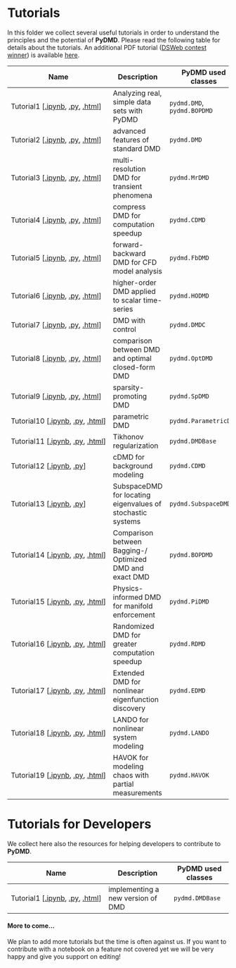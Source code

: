 # Tutorials

In this folder we collect several useful tutorials in order to understand the principles and the potential of **PyDMD**. Please read the following table for details about the tutorials.
An additional PDF tutorial ([DSWeb contest winner](https://dsweb.siam.org/The-Magazine/All-Issues/dsweb-2019-contest-tutorials-on-dynamical-systems-software)) is available [here](tutorial_dsweb.pdf).


| Name                                                                                                                                                                                      | Description                                                        | PyDMD used classes    |
|-------------------------------------------------------------------------------------------------------------------------------------------------------------------------------------------|--------------------------------------------------------------------|-----------------------|
| Tutorial1&#160;[[.ipynb](tutorial1/tutorial-1-dmd.ipynb),&#160;[.py](tutorial1/tutorial-1-dmd.py),&#160;[.html](http://pydmd.github.io/PyDMD/tutorial1dmd.html)]                        | Analyzing real, simple data sets with PyDMD                                        | `pydmd.DMD`, `pydmd.BOPDMD`           |
| Tutorial2&#160;[[.ipynb](tutorial2/tutorial-2-adv-dmd.ipynb),&#160;[.py](tutorial2/tutorial-2-adv-dmd.py),&#160;[.html](http://pydmd.github.io/PyDMD/tutorial2advdmd.html)]             | advanced features of standard DMD                                  | `pydmd.DMD`           |
| Tutorial3&#160;[[.ipynb](tutorial3/tutorial-3-mrdmd.ipynb),&#160;[.py](tutorial3/tutorial-3-mrdmd.py),&#160;[.html](http://pydmd.github.io/PyDMD/tutorial3mrdmd.html)]                  | multi-resolution DMD for transient phenomena                       | `pydmd.MrDMD`         |
| Tutorial4&#160;[[.ipynb](tutorial4/tutorial-4-cdmd.ipynb),&#160;[.py](tutorial4/tutorial-4-cdmd.py),&#160;[.html](http://pydmd.github.io/PyDMD/tutorial4cdmd.html)]                     | compress DMD for computation speedup                               | `pydmd.CDMD`          |
| Tutorial5&#160;[[.ipynb](tutorial5/tutorial-5-fbdmd.ipynb),&#160;[.py](tutorial5/tutorial-5-fbdmd.py),&#160;[.html](http://pydmd.github.io/PyDMD/tutorial5fbdmd.html)]                  | forward-backward DMD for CFD model analysis                        | `pydmd.FbDMD`         |
| Tutorial6&#160;[[.ipynb](tutorial6/tutorial-6-hodmd.ipynb),&#160;[.py](tutorial6/tutorial-6-hodmd.py),&#160;[.html](http://pydmd.github.io/PyDMD/tutorial6hodmd.html)]                  | higher-order DMD applied to scalar time-series                     | `pydmd.HODMD`         |
| Tutorial7&#160;[[.ipynb](tutorial7/tutorial-7-dmdc.ipynb),&#160;[.py](tutorial7/tutorial-7-dmdc.py),&#160;[.html](http://pydmd.github.io/PyDMD/tutorial7dmdc.html)]                     | DMD with control                                                   | `pydmd.DMDC`          |
| Tutorial8&#160;[[.ipynb](tutorial8/tutorial-8-comparisons.ipynb),&#160;[.py](tutorial8/tutorial-8-comparisons.py),&#160;[.html](http://pydmd.github.io/PyDMD/tutorial8comparison.html)] | comparison between DMD and optimal closed-form DMD                 | `pydmd.OptDMD`        |
| Tutorial9&#160;[[.ipynb](tutorial9/tutorial-9-spdmd.ipynb),&#160;[.py](tutorial9/tutorial-9-spdmd.py),&#160;[.html](http://pydmd.github.io/PyDMD/tutorial9spdmd.html)]                  | sparsity-promoting DMD                                             | `pydmd.SpDMD`         |
| Tutorial10&#160;[[.ipynb](tutorial10/tutorial-10-paramdmd.ipynb),&#160;[.py](tutorial10/tutorial-10-paramdmd.py),&#160;[.html](http://pydmd.github.io/PyDMD/tutorial10paramdmd.html)]   | parametric DMD                                                     | `pydmd.ParametricDMD` |
| Tutorial11&#160;[[.ipynb](tutorial10/tutorial-11-regularization.ipynb),&#160;[.py](tutorial11/tutorial-11-regularization.py),&#160;[.html](http://pydmd.github.io/PyDMD/tutorial11regularization.html)]   | Tikhonov regularization                                      | `pydmd.DMDBase` |
| Tutorial12&#160;[[.ipynb](tutorial12/tutorial-12-cdmd.ipynb),&#160;[.py](tutorial12/tutorial-12-cdmd.py)]                                                                                 | cDMD for background modeling                                       | `pydmd.CDMD`          |
| Tutorial13&#160;[[.ipynb](tutorial13/tutorial-13-subspacedmd.ipynb),&#160;[.py](tutorial13/tutorial-13-subspacedmd.py)]                                                                   | SubspaceDMD for locating eigenvalues of stochastic systems         | `pydmd.SubspaceDMD`   |
| Tutorial14&#160;[[.ipynb](tutorial14/tutorial-14-bop-dmd.ipynb),&#160;[.py](tutorial14/tutorial-14-bop-dmd.py),&#160;[.html](http://pydmd.github.io/PyDMD/tutorial14-bop-dmd.html)]     | Comparison between Bagging-/ Optimized DMD and exact DMD | `pydmd.BOPDMD`        |
| Tutorial15&#160;[[.ipynb](tutorial15/tutorial-15-pidmd.ipynb),&#160;[.py](tutorial15/tutorial-15-pidmd.py),&#160;[.html](http://pydmd.github.io/PyDMD/tutorial15-pidmd.html)]     | Physics-informed DMD for manifold enforcement | `pydmd.PiDMD`        |
| Tutorial16&#160;[[.ipynb](tutorial16/tutorial-16-rdmd.ipynb),&#160;[.py](tutorial16/tutorial-16-rdmd.py),&#160;[.html](http://pydmd.github.io/PyDMD/tutorial16-rdmd.html)]     | Randomized DMD for greater computation speedup | `pydmd.RDMD`        |
| Tutorial17&#160;[[.ipynb](tutorial17/tutorial-17-edmd.ipynb),&#160;[.py](tutorial17/tutorial-17-edmd.py),&#160;[.html](http://pydmd.github.io/PyDMD/tutorial17-edmd.html)]     | Extended DMD for nonlinear eigenfunction discovery | `pydmd.EDMD`        |
| Tutorial18&#160;[[.ipynb](tutorial18/tutorial-18-lando.ipynb),&#160;[.py](tutorial18/tutorial-18-lando.py),&#160;[.html](http://pydmd.github.io/PyDMD/tutorial18-lando.html)]     | LANDO for nonlinear system modeling | `pydmd.LANDO`        |
| Tutorial19&#160;[[.ipynb](tutorial19/tutorial-19-havok.ipynb),&#160;[.py](tutorial19/tutorial-19-havok.py),&#160;[.html](http://pydmd.github.io/PyDMD/tutorial19-havok.html)]     | HAVOK for modeling chaos with partial measurements | `pydmd.HAVOK`        |



# Tutorials for Developers

We collect here also the resources for helping developers to contribute to **PyDMD**.


| Name  | Description   | PyDMD used classes |
|-------|---------------|--------------------|
| Tutorial1&#160;[[.ipynb](developers-tutorial1/developers-help-1.ipynb),&#160;[.py](developers-tutorial1/developers-help-1.py),&#160;[.html](http://pydmd.github.io/PyDMD/dev-tutorial1.html)]| implementing a new version of DMD | `pydmd.DMDBase` |



#### More to come...
We plan to add more tutorials but the time is often against us. If you want to contribute with a notebook on a feature not covered yet we will be very happy and give you support on editing!
